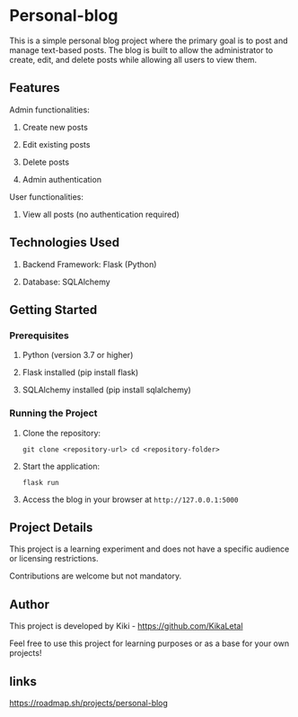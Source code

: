# Personal-blog

This is a simple personal blog project where the primary goal is to post and manage text-based posts. The blog is built to allow the administrator to create, edit, and delete posts while allowing all users to view them.

## Features

Admin functionalities:

1. Create new posts

2. Edit existing posts

3. Delete posts

4. Admin authentication

User functionalities:

1. View all posts (no authentication required)

## Technologies Used

1. Backend Framework: Flask (Python)

2. Database: SQLAlchemy

## Getting Started

### Prerequisites

1. Python (version 3.7 or higher)

2. Flask installed (pip install flask)

3. SQLAlchemy installed (pip install sqlalchemy)

### Running the Project

1. Clone the repository:

    `git clone <repository-url>
cd <repository-folder>`

2. Start the application:

    `flask run`

3. Access the blog in your browser at `http://127.0.0.1:5000`

## Project Details

This project is a learning experiment and does not have a specific audience or licensing restrictions.

Contributions are welcome but not mandatory.

## Author

This project is developed by Kiki - https://github.com/KikaLetal

Feel free to use this project for learning purposes or as a base for your own projects!

## links
https://roadmap.sh/projects/personal-blog

